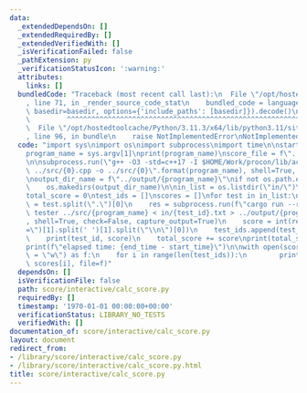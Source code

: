 ```yaml
---
data:
  _extendedDependsOn: []
  _extendedRequiredBy: []
  _extendedVerifiedWith: []
  _isVerificationFailed: false
  _pathExtension: py
  _verificationStatusIcon: ':warning:'
  attributes:
    links: []
  bundledCode: "Traceback (most recent call last):\n  File \"/opt/hostedtoolcache/Python/3.11.3/x64/lib/python3.11/site-packages/onlinejudge_verify/documentation/build.py\"\
    , line 71, in _render_source_code_stat\n    bundled_code = language.bundle(stat.path,\
    \ basedir=basedir, options={'include_paths': [basedir]}).decode()\n          \
    \         ^^^^^^^^^^^^^^^^^^^^^^^^^^^^^^^^^^^^^^^^^^^^^^^^^^^^^^^^^^^^^^^^^^^^^^^^^^^^^^^^^\n\
    \  File \"/opt/hostedtoolcache/Python/3.11.3/x64/lib/python3.11/site-packages/onlinejudge_verify/languages/python.py\"\
    , line 96, in bundle\n    raise NotImplementedError\nNotImplementedError\n"
  code: "import sys\nimport os\nimport subprocess\nimport time\n\nstart_time=time.perf_counter()\n\
    program_name = sys.argv[1]\nprint(program_name)\nscore_file = f\"../score/{program_name}.txt\"\
    \n\nsubprocess.run(\"g++ -O3 -std=c++17 -I $HOME/Work/procon/lib/ac-library -DONLINE_JUDGE\
    \ ../src/{0}.cpp -o ../src/{0}\".format(program_name), shell=True, check=True)\n\
    \noutput_dir_name = f\"../output/{program_name}\"\nif not os.path.exists(output_dir_name):\n\
    \    os.makedirs(output_dir_name)\n\nin_list = os.listdir(\"in/\")\nin_list.sort()\n\
    total_score = 0\ntest_ids = []\nscores = []\nfor test in in_list:\n    test_id\
    \ = test.split(\".\")[0]\n    res = subprocess.run(f\"cargo run --release --bin\
    \ tester ../src/{program_name} < in/{test_id}.txt > ../output/{program_name}/{test_id}.txt\"\
    , shell=True, check=False, capture_output=True)\n    score = int(res.stderr.decode().split(\"\
    =\")[1].split(' ')[1].split(\"\\n\")[0])\n    test_ids.append(test_id)\n    scores.append(score)\n\
    \    print(test_id, score)\n    total_score += score\nprint(total_score)\n\nend_time=time.perf_counter()\n\
    print(f\"elapsed time: {end_time - start_time}\")\n\nwith open(score_file, mode\
    \ = \"w\") as f:\n    for i in range(len(test_ids)):\n        print(test_ids[i],\
    \ scores[i], file=f)"
  dependsOn: []
  isVerificationFile: false
  path: score/interactive/calc_score.py
  requiredBy: []
  timestamp: '1970-01-01 00:00:00+00:00'
  verificationStatus: LIBRARY_NO_TESTS
  verifiedWith: []
documentation_of: score/interactive/calc_score.py
layout: document
redirect_from:
- /library/score/interactive/calc_score.py
- /library/score/interactive/calc_score.py.html
title: score/interactive/calc_score.py
---
```


